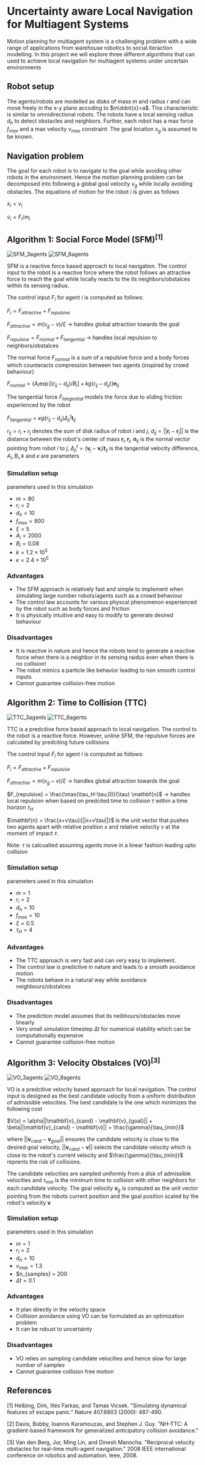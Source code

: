 # Uncertainty aware Local Navigation for Multiagent Systems
Motion planning for multiagent system is a challenging problem with a wide range of applications from warehouse robotics to social iteraction modelling. In this project we will explore three different algorithms that can used to achieve local navigation for multiagent systems under uncertain environments

## Robot setup
The agents/robots are modelled as disks of mass $m$ and radius $r$ and can move freely in the x-y plane accoding to $m\ddot{x}=a$. This characterisitc is similar to omnidirectional robots. The robots have a local sensing radius $d_h$ to detect obstacles and neighbors. Further, each robot has a max force $f_{max}$ and a max velocity $v_{max}$ constraint. The goal location $x_g$ is assumed to be known. 

## Navigation problem
The goal for each robot is to navigate to the goal while avoiding other robots in the environment. Hence the motion planning problem can be decomposed into following a global goal velocity $v_g$ while locally avoiding obstacles. The equations of motion for the robot $i$ is given as follows

$\dot{x}_i = v_i$

$\dot{v}_i = F_i/m_i$

## Algorithm 1: Social Force Model (SFM)$^{[1]}$
![SFM_3agents](https://github.com/sriram-2502/uncertainty_aware_navigation/blob/master/gif/SFM_3.gif) ![SFM_8agents](https://github.com/sriram-2502/uncertainty_aware_navigation/blob/master/gif/SFM_8.gif)

SFM is a reactive force based approach to local navigation. The control input to the robot is a reactive force where the robot follows an attractive force to reach the goal while locally reacts to the its neighbors/obstalces within its sensing radius. 

The control input $F_i$ for agent $i$ is computed as follows:

$F_i = F_{attractive} + F_{repulsive}$

$F_{attractive} = m (v_g - v)/\xi$ $\rightarrow$ handles global attraction towards the goal

$F_{repulsive} = F_{normal} + F_{tangential}$ $\rightarrow$ handles local repulsion to neighbors/obstalces

The normal force $F_{normal}$ is a sum of a repulsive force and a body forces which counteracts compression between two agents (inspired by crowd behaviour)

$F_{normal} = \{A_i\exp[(r_{ij}-d_{ij})/B_i] + kg(r_{ij}-d_{ij})\}\mathbf{n}_{ij}$

The tangential force $F_{tangential}$ models the force due to sliding friction experienced by the robot

$F_{tangential} = \kappa g(r_{ij}-d_{ij})\Delta_{ji}^t \mathbf{t}_{ij}$

$r_{ij} = r_i + r_j$ denotes the sum of disk radius of robot $i$ and $j$, $d_{ij} = ||\mathbf{r}_i -\mathbf{r}_j||$ is the distance between the robot's center of mass $\mathbf{r}_i, \mathbf{r}_j$, $\mathbf{n}_{ij}$ is the normal vector pointing from robot $i$ to $j$, $\Delta_{ji}^t = (\mathbf{v}_j - \mathbf{v}_i) \mathbf{t}_{ij}$ is the tangential velocity difference, 
$A_i,B_i, k$ and $\kappa$ are parameters 

### Simulation setup
parameters used in this simulation
* $m = 80$
* $r_i = 2$
* $d_h = 10$
* $f_{max} = 800$
* $\xi = 5$
* $A_i = 2000$
* $B_i = 0.08$
* $k = 1.2\times 10^5$
* $\kappa = 2.4 \times 10^5$

### Advantages
* The SFM approach is relatively fast and simple to implement when simulating large number robots/agents such as a crowd behaviour
* The control law accounts for various physcal phenomenon experienced by the robot such as body forces and friction
* It is physically intuitive and easy to modify to generate desired behaviour

### Disadvantages
* It is reactive in nature and hence the robots tend to generate a reactive force when there is a neighbor in its sensing raidus even when there is no collision!
* The robot mimics a particle like behavior leading to non smooth control inputs
* Cannot guarantee collision-free motion

## Algorithm 2: Time to Collision (TTC)
![TTC_3agents](https://github.com/sriram-2502/uncertainty_aware_navigation/blob/master/gif/TTC_3.gif) ![TTC_8agents](https://github.com/sriram-2502/uncertainty_aware_navigation/blob/master/gif/TTC_8.gif)

TTC is a predcitive force based approach to local navigation. The control to the robot is a reactive force. However, unline SFM, the repulsive forces are calculated by predciting future collisions

The control input $F_i$ for agent $i$ is computed as follows:

$F_i = F_{attractive} + F_{repulsive}$

$F_{attractive} = m (v_g - v)/\xi$ $\rightarrow$ handles global attraction towards the goal

$F_{repulsive} = \frac{\max(\tau_H-\tau,0)}{\tau} \mathbf{n}$ $\rightarrow$ handles local repulsion when based on predcited time to collision $\tau$ within a time horizon $\tau_H$

$\mathbf{n} = \frac{x+v\tau}{||x+v\tau||}$ is the unit vector that pushes two agents apart with relative position $x$ and relative velocity $v$ at the moment of impact $\tau$. 

Note: $\tau$ is calcualted assuming agents move in a linear fashion leading upto collision

### Simulation setup
parameters used in this simulation
* $m = 1$
* $r_i = 2$
* $d_h = 10$
* $f_{max} = 10$
* $\xi = 0.5$
* $\tau_H = 4$

### Advantages
* The TTC approach is very fast and can very easy to implement.
* The control law is predictive in nature and leads to a smooth avoidance motion 
* The robots behave in a natural way while avoidance neighbours/obstalces

### Disadvantages
* The prediction model assumes that its neibhours/obstacles move linearly 
* Very small simulation timestep $\Delta t$ for numerical stability which can be computationally expensive
* Cannot guarantee collision-free motion

## Algorithm 3: Velocity Obstalces (VO)$^{[3]}$
![VO_3agents](https://github.com/sriram-2502/uncertainty_aware_navigation/blob/master/gif/VO_3.gif)
![VO_8agents](https://github.com/sriram-2502/uncertainty_aware_navigation/blob/master/gif/VO_8.gif)

VO is a predcitive velocity based approach for local navigation. The control input is designed as the best candidate velocity from a uniform distribution of admissible velocities. The best candidate is the one which minimizes the following cost

$V(x) = \alpha||\mathbf{v}_{cand} - \mathbf{v}_{goal}|| + \beta||\mathbf{v}_{cand} - \mathbf{v}|| + \frac{\gamma}{\tau_{min}}$

where $||\mathbf{v}_{cand} - \mathbf{v}_{goal}||$ ensures the candidate velocity is close to the desired goal velocity, $||\mathbf{v}_{cand} - \mathbf{v}||$ selects the candidate velocity which is close to the robot's current velocity and $\frac{\gamma}{\tau_{min}}$ reprents the risk of collisions. 

The candidate velocities are sampled uniformly from a disk of admissible velocities and $\tau_{min}$ is the minimum time to collision with other neighbors for each candidate velocity. The goal velocity $\mathbf{v}_g$ is computed as the unit vector pointing from the robots current position and the goal position scaled by the robot's velocity $\mathbf{v}$

### Simulation setup
parameters used in this simulation
* $m = 1$
* $r_i = 2$
* $d_h = 10$
* $v_{max} = 1.3$
* $n_{samples} = 200
* $\Delta t = 0.1$ 

### Advantages
* It plan directly in the velocity space
* Collision avoidance using VO can be formulated as an optimization problem
* It can be robust to uncertainty

### Disadvantages
* VO relies on sampling candidate velocities and hence slow for large number of samples
* Cannot guarantee collision free motion

## References
[1] Helbing, Dirk, Illés Farkas, and Tamas Vicsek. "Simulating dynamical features of escape panic." Nature 407.6803 (2000): 487-490.

[2] Davis, Bobby, Ioannis Karamouzas, and Stephen J. Guy. "NH-TTC: A gradient-based framework for generalized anticipatory collision avoidance."

[3] Van den Berg, Jur, Ming Lin, and Dinesh Manocha. "Reciprocal velocity obstacles for real-time multi-agent navigation." 2008 IEEE international conference on robotics and automation. Ieee, 2008.
